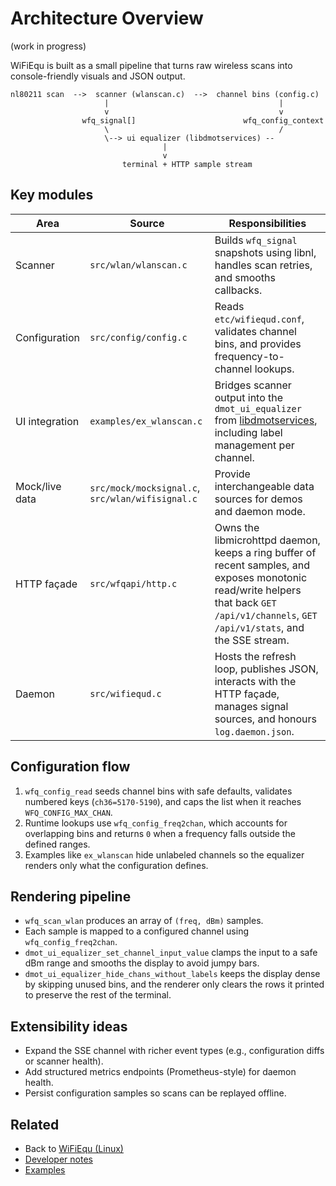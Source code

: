 # Architecture Overview

(work in progress)

WiFiEqu is built as a small pipeline that turns raw wireless scans into console-friendly visuals and JSON output.

```
nl80211 scan  -->  scanner (wlanscan.c)  -->  channel bins (config.c)
                     |                                      |
                     v                                      v
                wfq_signal[]                        wfq_config_context
                     \                                      /
                     \--> ui equalizer (libdmotservices) --
                                  |
                                  v
                         terminal + HTTP sample stream
```

## Key modules

| Area | Source | Responsibilities |
|------|--------|------------------|
| Scanner | `src/wlan/wlanscan.c` | Builds `wfq_signal` snapshots using libnl, handles scan retries, and smooths callbacks. |
| Configuration | `src/config/config.c` | Reads `etc/wifiequd.conf`, validates channel bins, and provides frequency-to-channel lookups. |
| UI integration | `examples/ex_wlanscan.c` | Bridges scanner output into the `dmot_ui_equalizer` from [libdmotservices](../../libdmotservices/README.md), including label management per channel. |
| Mock/live data | `src/mock/mocksignal.c`, `src/wlan/wifisignal.c` | Provide interchangeable data sources for demos and daemon mode. |
| HTTP façade | `src/wfqapi/http.c` | Owns the libmicrohttpd daemon, keeps a ring buffer of recent samples, and exposes monotonic read/write helpers that back `GET /api/v1/channels`, `GET /api/v1/stats`, and the SSE stream. |
| Daemon | `src/wifiequd.c` | Hosts the refresh loop, publishes JSON, interacts with the HTTP façade, manages signal sources, and honours `log.daemon.json`. |

## Configuration flow

1. `wfq_config_read` seeds channel bins with safe defaults, validates numbered keys (`ch36=5170-5190`), and caps the list when it reaches `WFQ_CONFIG_MAX_CHAN`.
2. Runtime lookups use `wfq_config_freq2chan`, which accounts for overlapping bins and returns `0` when a frequency falls outside the defined ranges.
3. Examples like `ex_wlanscan` hide unlabeled channels so the equalizer renders only what the configuration defines.

## Rendering pipeline

- `wfq_scan_wlan` produces an array of `(freq, dBm)` samples.
- Each sample is mapped to a configured channel using `wfq_config_freq2chan`.
- `dmot_ui_equalizer_set_channel_input_value` clamps the input to a safe dBm range and smooths the display to avoid jumpy bars.
- `dmot_ui_equalizer_hide_chans_without_labels` keeps the display dense by skipping unused bins, and the renderer only clears the rows it printed to preserve the rest of the terminal.

## Extensibility ideas

- Expand the SSE channel with richer event types (e.g., configuration diffs or scanner health).
- Add structured metrics endpoints (Prometheus-style) for daemon health.
- Persist configuration samples so scans can be replayed offline.

## Related

- Back to [WiFiEqu (Linux)](README.md)
- [Developer notes](NOTES.md)
- [Examples](examples/README.md)
